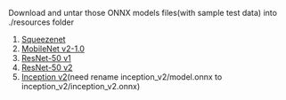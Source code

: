 Download and untar those ONNX models files(with sample test data) into ./resources folder
1. [Squeezenet](https://s3.amazonaws.com/onnx-model-zoo/squeezenet/squeezenet1.1/squeezenet1.1.tar.gz)
2. [MobileNet v2-1.0](https://s3.amazonaws.com/onnx-model-zoo/mobilenet/mobilenetv2-1.0/mobilenetv2-1.0.tar.gz)
3. [ResNet-50 v1](https://s3.amazonaws.com/onnx-model-zoo/resnet/resnet50v1/resnet50v1.tar.gz)
4. [ResNet-50 v2](https://s3.amazonaws.com/onnx-model-zoo/resnet/resnet50v2/resnet50v2.tar.gz)
5. [Inception v2](https://s3.amazonaws.com/download.onnx/models/opset_9/inception_v2.tar.gz)(need rename inception_v2/model.onnx to inception_v2/inception_v2.onnx)
